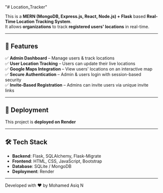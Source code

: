 "# Location_Tracker" 

This is a **MERN (MongoDB, Express.js, React, Node.js) + Flask** based **Real-Time Location Tracking System**.  
It allows **organizations** to track **registered users' locations** in real-time.  

---

## **🌟 Features**
✅ **Admin Dashboard** – Manage users & track locations  
✅ **User Location Tracking** – Users can update their live locations  
✅ **Google Maps Integration** – View users' locations on an interactive map  
✅ **Secure Authentication** – Admin & users login with session-based security  
✅ **Invite-Based Registration** – Admins can invite users via unique invite links  

---

## **🚀 Deployment**
This project is **deployed on Render** 

---

## **🛠 Tech Stack**
- **Backend**: Flask, SQLAlchemy, Flask-Migrate  
- **Frontend**: HTML, CSS, JavaScript, Bootstrap  
- **Database**: SQLite / MongoDB  
- **Deployment**: Render  

---
Developed with ❤️ by Mohamed Asiq N
